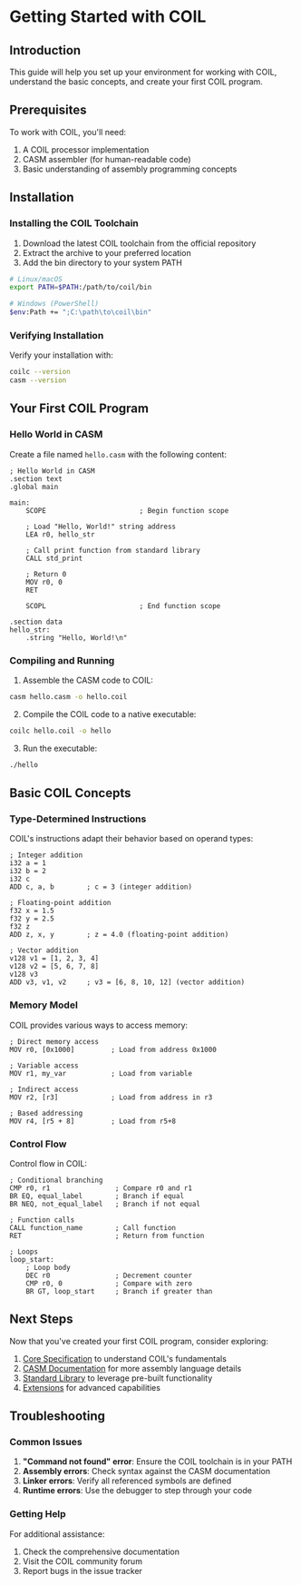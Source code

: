 # Getting Started with COIL

## Introduction

This guide will help you set up your environment for working with COIL, understand the basic concepts, and create your first COIL program.

## Prerequisites

To work with COIL, you'll need:

1. A COIL processor implementation
2. CASM assembler (for human-readable code)
3. Basic understanding of assembly programming concepts

## Installation

### Installing the COIL Toolchain

1. Download the latest COIL toolchain from the official repository
2. Extract the archive to your preferred location
3. Add the bin directory to your system PATH

```bash
# Linux/macOS
export PATH=$PATH:/path/to/coil/bin

# Windows (PowerShell)
$env:Path += ";C:\path\to\coil\bin"
```

### Verifying Installation

Verify your installation with:

```bash
coilc --version
casm --version
```

## Your First COIL Program

### Hello World in CASM

Create a file named `hello.casm` with the following content:

```
; Hello World in CASM
.section text
.global main

main:
    SCOPE                       ; Begin function scope
    
    ; Load "Hello, World!" string address
    LEA r0, hello_str
    
    ; Call print function from standard library
    CALL std_print
    
    ; Return 0
    MOV r0, 0
    RET
    
    SCOPL                       ; End function scope

.section data
hello_str:
    .string "Hello, World!\n"
```

### Compiling and Running

1. Assemble the CASM code to COIL:

```bash
casm hello.casm -o hello.coil
```

2. Compile the COIL code to a native executable:

```bash
coilc hello.coil -o hello
```

3. Run the executable:

```bash
./hello
```

## Basic COIL Concepts

### Type-Determined Instructions

COIL's instructions adapt their behavior based on operand types:

```
; Integer addition
i32 a = 1
i32 b = 2
i32 c
ADD c, a, b        ; c = 3 (integer addition)

; Floating-point addition
f32 x = 1.5
f32 y = 2.5
f32 z
ADD z, x, y        ; z = 4.0 (floating-point addition)

; Vector addition
v128 v1 = [1, 2, 3, 4]
v128 v2 = [5, 6, 7, 8]
v128 v3
ADD v3, v1, v2     ; v3 = [6, 8, 10, 12] (vector addition)
```

### Memory Model

COIL provides various ways to access memory:

```
; Direct memory access
MOV r0, [0x1000]         ; Load from address 0x1000

; Variable access
MOV r1, my_var           ; Load from variable

; Indirect access
MOV r2, [r3]             ; Load from address in r3

; Based addressing
MOV r4, [r5 + 8]         ; Load from r5+8
```

### Control Flow

Control flow in COIL:

```
; Conditional branching
CMP r0, r1                ; Compare r0 and r1
BR EQ, equal_label        ; Branch if equal
BR NEQ, not_equal_label   ; Branch if not equal

; Function calls
CALL function_name        ; Call function
RET                       ; Return from function

; Loops
loop_start:
    ; Loop body
    DEC r0                ; Decrement counter
    CMP r0, 0             ; Compare with zero
    BR GT, loop_start     ; Branch if greater than
```

## Next Steps

Now that you've created your first COIL program, consider exploring:

1. [Core Specification](/docs/core/) to understand COIL's fundamentals
2. [CASM Documentation](/docs/tools/casm.md) for more assembly language details
3. [Standard Library](/docs/stdlib/overview.md) to leverage pre-built functionality
4. [Extensions](/docs/extensions/overview.md) for advanced capabilities

## Troubleshooting

### Common Issues

1. **"Command not found" error**: Ensure the COIL toolchain is in your PATH
2. **Assembly errors**: Check syntax against the CASM documentation
3. **Linker errors**: Verify all referenced symbols are defined
4. **Runtime errors**: Use the debugger to step through your code

### Getting Help

For additional assistance:

1. Check the comprehensive documentation
2. Visit the COIL community forum
3. Report bugs in the issue tracker